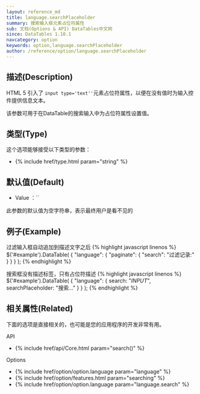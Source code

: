 ```yaml
---
layout: reference_md
title: language.searchPlaceholder
summary: 搜索输入框元素占位符属性
sub: 文档(Options & API) DataTables中文网
since: DataTables 1.10.1
navcategory: option
keywords: option,language.searchPlaceholder
author: /reference/option/language.searchPlaceholder
---
```


## 描述(Description)


HTML 5 引入了 `input type='text''`元素占位符属性，以便在没有值时为输入控件提供信息文本。

该参数可用于在DataTable的搜索输入中为占位符属性设置值。


## 类型(Type)
这个选项能够接受以下类型的参数：

- {% include href/type.html param="string" %}


## 默认值(Default)
- Value ：``

此参数的默认值为空字符串，表示最终用户是看不见的

 
## 例子(Example)

过滤输入框自动追加到描述文字之后
{% highlight javascript linenos %}
$('#example').DataTable( {
    "language": {
        "paginate": {
          "search": "过滤记录:"
        }
      }
} );
{% endhighlight %}

搜索框没有描述标签，只有占位符描述
{% highlight javascript linenos %}
$('#example').DataTable( {
    "language": {
        search: "_INPUT_",
        searchPlaceholder: "搜索..."
      }
} );
{% endhighlight %}

 
## 相关属性(Related)
下面的选项是直接相关的，也可能是您的应用程序的开发非常有用。

API

- {% include href/api/Core.html param="search()" %}


Options

- {% include href/option/option.language param="language" %}
- {% include href/option/features.html param="searching" %}
- {% include href/option/option.language param="language.search" %}